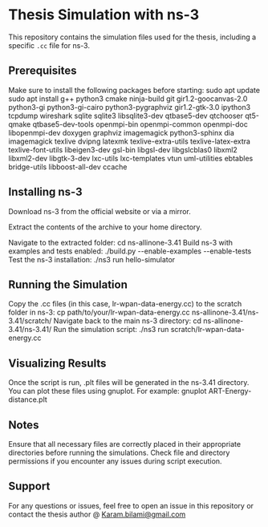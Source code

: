 # Thesis Simulation with ns-3

This repository contains the simulation files used for the thesis, including a specific `.cc` file for ns-3.

## Prerequisites

Make sure to install the following packages before starting: 
sudo apt update
sudo apt install g++ python3 cmake ninja-build git gir1.2-goocanvas-2.0 python3-gi python3-gi-cairo python3-pygraphviz gir1.2-gtk-3.0 ipython3 tcpdump wireshark sqlite sqlite3 libsqlite3-dev qtbase5-dev qtchooser qt5-qmake qtbase5-dev-tools openmpi-bin openmpi-common openmpi-doc libopenmpi-dev doxygen graphviz imagemagick python3-sphinx dia imagemagick texlive dvipng latexmk texlive-extra-utils texlive-latex-extra texlive-font-utils libeigen3-dev gsl-bin libgsl-dev libgslcblas0 libxml2 libxml2-dev libgtk-3-dev lxc-utils lxc-templates vtun uml-utilities ebtables bridge-utils libboost-all-dev ccache



## Installing ns-3
Download ns-3 from the official website or via a mirror.

Extract the contents of the archive to your home directory.

Navigate to the extracted folder:  cd ns-allinone-3.41
Build ns-3 with examples and tests enabled: ./build.py --enable-examples --enable-tests
Test the ns-3 installation: ./ns3 run hello-simulator


##  Running the Simulation
Copy the .cc files (in this case, lr-wpan-data-energy.cc) to the scratch folder in ns-3: cp path/to/your/lr-wpan-data-energy.cc ns-allinone-3.41/ns-3.41/scratch/
Navigate back to the main ns-3 directory: cd ns-allinone-3.41/ns-3.41/
Run the simulation script:  ./ns3 run scratch/lr-wpan-data-energy.cc


## Visualizing Results
Once the script is run, .plt files will be generated in the ns-3.41 directory. You can plot these files using gnuplot. For example:  gnuplot ART-Energy-distance.plt

## Notes
Ensure that all necessary files are correctly placed in their appropriate directories before running the simulations.
Check file and directory permissions if you encounter any issues during script execution.
## Support
For any questions or issues, feel free to open an issue in this repository or contact the thesis author @ Karam.bilami@gmail.com 
